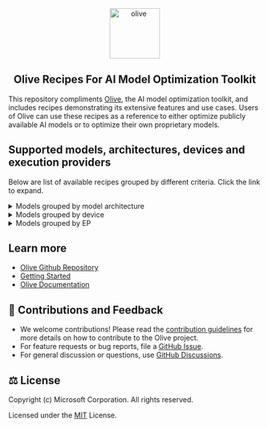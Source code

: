 <div align="center">
  <picture>
    <source media="(prefers-color-scheme: dark)" srcset=".assets/olive-white-text.png">
    <source media="(prefers-color-scheme: light)" srcset=".assets/olive-black-text.png">
    <img alt="olive" src=".assets/olive-black-text.png" height="100" style="max-width: 100%;">
  </picture>

## Olive Recipes For AI Model Optimization Toolkit
</div>

This repository compliments [Olive](https://github.com/microsoft/Olive), the AI model optimization toolkit, and includes recipes demonstrating its extensive features and use cases. Users of Olive can use these recipes as a reference to either optimize publicly available AI models or to optimize their own proprietary models.

## Supported models, architectures, devices and execution providers
Below are list of available recipes grouped by different criteria. Click the link to expand.

<details>
<summary>Models grouped by model architecture</summary></br>

<!-- begin_arch_models -->
| bert | clip | deepseek | llama | llama3 | mistral | phi3 | phi4 | qwen2 | resnet | vit |
| :---: | :---: | :---: | :---: | :---: | :---: | :---: | :---: | :---: | :---: | :---: |
| [google-bert-bert-base-multilingual-cased](google-bert-bert-base-multilingual-cased/aitk) | [laion-CLIP-ViT-B-32-laion2B-s34B-b79K](laion-CLIP-ViT-B-32-laion2B-s34B-b79K/aitk) | [deepseek-ai-DeepSeek-R1-Distill-Llama-8B](deepseek-ai-DeepSeek-R1-Distill-Llama-8B/aitk) | [meta-llama-Llama-3.2-1B-Instruct](meta-llama-Llama-3.2-1B-Instruct/NvTensorRtRtx) | [meta-llama-Llama-3.2-1B-Instruct](meta-llama-Llama-3.2-1B-Instruct/aitk) | [mistralai-Mistral-7B-Instruct-v0.2](mistralai-Mistral-7B-Instruct-v0.2/NvTensorRtRtx) | [microsoft-Phi-3-mini-128k-instruct](microsoft-Phi-3-mini-128k-instruct/NvTensorRtRtx) | [microsoft-Phi-4-mini-instruct](microsoft-Phi-4-mini-instruct/aitk) | [Qwen-Qwen2.5-0.5B-Instruct](Qwen-Qwen2.5-0.5B-Instruct/NvTensorRtRtx) | [microsoft-resnet-50](microsoft-resnet-50/aitk) | [google-vit-base-patch16-224](google-vit-base-patch16-224/OpenVINO) |
| [intel-bert-base-uncased-mrpc](intel-bert-base-uncased-mrpc/aitk) | [openai-clip-vit-base-patch16](openai-clip-vit-base-patch16/aitk) | [deepseek-ai-DeepSeek-R1-Distill-Qwen-1.5B](deepseek-ai-DeepSeek-R1-Distill-Qwen-1.5B/aitk) |  |  | [mistralai-Mistral-7B-Instruct-v0.2](mistralai-Mistral-7B-Instruct-v0.2/aitk) | [microsoft-Phi-3-mini-128k-instruct](microsoft-Phi-3-mini-128k-instruct/QNN) | [microsoft-Phi-4-mini-reasoning](microsoft-Phi-4-mini-reasoning/aitk) | [Qwen-Qwen2.5-0.5B-Instruct](Qwen-Qwen2.5-0.5B-Instruct/aitk) |  | [google-vit-base-patch16-224](google-vit-base-patch16-224/QNN) |
|  | [openai-clip-vit-base-patch32](openai-clip-vit-base-patch32/aitk) | [deepseek-ai-DeepSeek-R1-Distill-Qwen-14B](deepseek-ai-DeepSeek-R1-Distill-Qwen-14B/aitk) |  |  | [mistralai-Mistral-7B-Instruct-v0.3](mistralai-Mistral-7B-Instruct-v0.3/aitk) | [microsoft-Phi-3-mini-128k-instruct](microsoft-Phi-3-mini-128k-instruct/aitk) | [microsoft-Phi-4-reasoning-plus](microsoft-Phi-4-reasoning-plus/aitk) | [Qwen-Qwen2.5-0.5B](Qwen-Qwen2.5-0.5B/aitk) |  | [google-vit-base-patch16-224](google-vit-base-patch16-224/aitk) |
|  |  | [deepseek-ai-DeepSeek-R1-Distill-Qwen-7B](deepseek-ai-DeepSeek-R1-Distill-Qwen-7B/aitk) |  |  |  | [microsoft-Phi-3-mini-4k-instruct](microsoft-Phi-3-mini-4k-instruct/NvTensorRtRtx) | [microsoft-Phi-4-reasoning](microsoft-Phi-4-reasoning/aitk) | [Qwen-Qwen2.5-1.5B-Instruct](Qwen-Qwen2.5-1.5B-Instruct/NvTensorRtRtx) |  |  |
|  |  |  |  |  |  | [microsoft-Phi-3-mini-4k-instruct](microsoft-Phi-3-mini-4k-instruct/QNN) | [microsoft-Phi-4](microsoft-Phi-4/OpenVINO) | [Qwen-Qwen2.5-1.5B-Instruct](Qwen-Qwen2.5-1.5B-Instruct/aitk) |  |  |
|  |  |  |  |  |  | [microsoft-Phi-3-mini-4k-instruct](microsoft-Phi-3-mini-4k-instruct/aitk) | [microsoft-Phi-4](microsoft-Phi-4/aitk) | [Qwen-Qwen2.5-14B-Instruct](Qwen-Qwen2.5-14B-Instruct/NvTensorRtRtx) |  |  |
|  |  |  |  |  |  | [microsoft-Phi-3.5-mini-instruct](microsoft-Phi-3.5-mini-instruct/NvTensorRtRtx) |  | [Qwen-Qwen2.5-14B-Instruct](Qwen-Qwen2.5-14B-Instruct/aitk) |  |  |
|  |  |  |  |  |  | [microsoft-Phi-3.5-mini-instruct](microsoft-Phi-3.5-mini-instruct/aitk) |  | [Qwen-Qwen2.5-3B-Instruct](Qwen-Qwen2.5-3B-Instruct/aitk) |  |  |
|  |  |  |  |  |  | [microsoft-Phi-4](microsoft-Phi-4/NvTensorRtRtx) |  | [Qwen-Qwen2.5-7B-Instruct](Qwen-Qwen2.5-7B-Instruct/NvTensorRtRtx) |  |  |
|  |  |  |  |  |  |  |  | [Qwen-Qwen2.5-7B-Instruct](Qwen-Qwen2.5-7B-Instruct/aitk) |  |  |
|  |  |  |  |  |  |  |  | [Qwen-Qwen2.5-Coder-0.5B-Instruct](Qwen-Qwen2.5-Coder-0.5B-Instruct/NvTensorRtRtx) |  |  |
|  |  |  |  |  |  |  |  | [Qwen-Qwen2.5-Coder-0.5B-Instruct](Qwen-Qwen2.5-Coder-0.5B-Instruct/aitk) |  |  |
|  |  |  |  |  |  |  |  | [Qwen-Qwen2.5-Coder-1.5B-Instruct](Qwen-Qwen2.5-Coder-1.5B-Instruct/NvTensorRtRtx) |  |  |
|  |  |  |  |  |  |  |  | [Qwen-Qwen2.5-Coder-1.5B-Instruct](Qwen-Qwen2.5-Coder-1.5B-Instruct/aitk) |  |  |
|  |  |  |  |  |  |  |  | [Qwen-Qwen2.5-Coder-14B-Instruct](Qwen-Qwen2.5-Coder-14B-Instruct/NvTensorRtRtx) |  |  |
|  |  |  |  |  |  |  |  | [Qwen-Qwen2.5-Coder-14B-Instruct](Qwen-Qwen2.5-Coder-14B-Instruct/aitk) |  |  |
|  |  |  |  |  |  |  |  | [Qwen-Qwen2.5-Coder-3B-Instruct](Qwen-Qwen2.5-Coder-3B-Instruct/aitk) |  |  |
|  |  |  |  |  |  |  |  | [Qwen-Qwen2.5-Coder-7B-Instruct](Qwen-Qwen2.5-Coder-7B-Instruct/NvTensorRtRtx) |  |  |
|  |  |  |  |  |  |  |  | [Qwen-Qwen2.5-Coder-7B-Instruct](Qwen-Qwen2.5-Coder-7B-Instruct/aitk) |  |  |
|  |  |  |  |  |  |  |  | [deepseek-ai-DeepSeek-R1-Distill-Qwen-1.5B](deepseek-ai-DeepSeek-R1-Distill-Qwen-1.5B/NvTensorRtRtx) |  |  |
|  |  |  |  |  |  |  |  | [deepseek-ai-DeepSeek-R1-Distill-Qwen-14B](deepseek-ai-DeepSeek-R1-Distill-Qwen-14B/NvTensorRtRtx) |  |  |
|  |  |  |  |  |  |  |  | [deepseek-ai-DeepSeek-R1-Distill-Qwen-7B](deepseek-ai-DeepSeek-R1-Distill-Qwen-7B/NvTensorRtRtx) |  |  |
<!-- end_arch_models -->
</details>

<details>
<summary>Models grouped by device</summary></br>

<!-- begin_device_models -->
| cpu | gpu | npu |
| :---: | :---: | :---: |
| [Qwen-Qwen2.5-1.5B-Instruct](Qwen-Qwen2.5-1.5B-Instruct/aitk/qwen2_5_ov_gpu_config.json) | [DeepSeek-R1-Distill-Qwen-1.5B_Model_Builder_FP16](deepseek-ai-DeepSeek-R1-Distill-Qwen-1.5B/NvTensorRtRtx/DeepSeek-R1-Distill-Qwen-1.5B_model_builder_fp16.json) | [Qwen-Qwen2.5-0.5B-Instruct](Qwen-Qwen2.5-0.5B-Instruct/aitk/qwen2_5_ov_npu_config.json) |
| [deepseek-ai-DeepSeek-R1-Distill-Qwen-1.5B](deepseek-ai-DeepSeek-R1-Distill-Qwen-1.5B/aitk/deepseek_ov_gpu_config.json) | [DeepSeek-R1-Distill-Qwen-14B_NVMO_INT4_AWQ](deepseek-ai-DeepSeek-R1-Distill-Qwen-14B/NvTensorRtRtx/DeepSeek-R1-Distill-Qwen-14B_nvmo_int4_awq.json) | [Qwen-Qwen2.5-1.5B-Instruct](Qwen-Qwen2.5-1.5B-Instruct/aitk/qwen2_5_ov_config.json) |
| [google-bert-bert-base-multilingual-cased](google-bert-bert-base-multilingual-cased/aitk/bert-base-multilingual-cased_context_ov_static.json) | [DeepSeek-R1-Distill-Qwen-7B_NVMO_INT4_RTN](deepseek-ai-DeepSeek-R1-Distill-Qwen-7B/NvTensorRtRtx/DeepSeek-R1-Distill-Qwen-7B_nvmo_int4_rtn.json) | [Qwen-Qwen2.5-1.5B-Instruct](Qwen-Qwen2.5-1.5B-Instruct/aitk/qwen2_5_qnn_config.json) |
| [google-gemma](google-gemma/olive/README.md) | [Llama-3.2-1B-Instruct_Model_Builder_FP16](meta-llama-Llama-3.2-1B-Instruct/NvTensorRtRtx/Llama-3.2-1B-Instruct_model_builder_fp16.json) | [Qwen-Qwen2.5-1.5B-Instruct](Qwen-Qwen2.5-1.5B-Instruct/aitk/qwen2_5_vitis_ai_config.json) |
| [google-vit-base-patch16-224](google-vit-base-patch16-224/aitk/vit_base_patch16_224_context_ov_static.json) | [Mistral-7B-Instruct-v0.2_Model_Builder_INT4](mistralai-Mistral-7B-Instruct-v0.2/NvTensorRtRtx/Mistral-7B-Instruct-v0.2_model_builder_int4.json) | [Qwen-Qwen2.5-7B-Instruct](Qwen-Qwen2.5-7B-Instruct/aitk/qwen2_5_ov_npu_config.json) |
| [intel-bert-base-uncased-mrpc (ov)](intel-bert-base-uncased-mrpc/aitk/bert_ov.json) | [Phi-3-mini-128k-instruct_NVMO_INT4_RTN](microsoft-Phi-3-mini-128k-instruct/NvTensorRtRtx/Phi-3-mini-128k-instruct_nvmo_int4_rtn.json) | [Qwen-Qwen2.5-Coder-0.5B-Instruct](Qwen-Qwen2.5-Coder-0.5B-Instruct/aitk/qwen2_5_ov_npu_config.json) |
| [laion-CLIP-ViT-B-32-laion2B-s34B-b79K](laion-CLIP-ViT-B-32-laion2B-s34B-b79K/aitk/laion_clip_ov.json) | [Phi-3-mini-4k-instruct_Model_Builder_INT4](microsoft-Phi-3-mini-4k-instruct/NvTensorRtRtx/Phi-3-mini-4k-instruct_model_builder_int4.json) | [Qwen-Qwen2.5-Coder-1.5B-Instruct](Qwen-Qwen2.5-Coder-1.5B-Instruct/aitk/qwen2_5_ov_npu_config.json) |
| [meta-llama-Llama-3.2-1B-Instruct](meta-llama-Llama-3.2-1B-Instruct/aitk/llama3_2_ov_config.json) | [Phi3.5_Mini_Instruct_Model_Builder_INT4](microsoft-Phi-3.5-mini-instruct/NvTensorRtRtx/Phi-3.5-mini-instruct_model_builder_int4.json) | [Qwen-Qwen2.5-Coder-7B-Instruct](Qwen-Qwen2.5-Coder-7B-Instruct/aitk/qwen2_5_ov_npu_config.json) |
| [microsoft-Phi-3.5-mini-instruct](microsoft-Phi-3.5-mini-instruct/aitk/phi3_5_ov_gpu_config.json) | [Qwen-Qwen2.5-0.5B-Instruct](Qwen-Qwen2.5-0.5B-Instruct/aitk/qwen2_5_ov_config.json) | [deepseek-ai-DeepSeek-R1-Distill-Llama-8B](deepseek-ai-DeepSeek-R1-Distill-Llama-8B/aitk/deepseek_ov_npu_config.json) |
| [microsoft-resnet-50](microsoft-resnet-50/aitk/resnet_context_ov_static.json) | [Qwen-Qwen2.5-0.5B](Qwen-Qwen2.5-0.5B/aitk/qwen2_5_ov_config.json) | [deepseek-ai-DeepSeek-R1-Distill-Qwen-1.5B](deepseek-ai-DeepSeek-R1-Distill-Qwen-1.5B/aitk/deepseek_ov_config.json) |
| [openai-clip-vit-base-patch16](openai-clip-vit-base-patch16/aitk/openai_clip_ov.json) | [Qwen-Qwen2.5-1.5B-Instruct](Qwen-Qwen2.5-1.5B-Instruct/aitk/qwen2_5_dml_config.json) | [deepseek-ai-DeepSeek-R1-Distill-Qwen-1.5B](deepseek-ai-DeepSeek-R1-Distill-Qwen-1.5B/aitk/deepseek_qnn_config.json) |
| [openai-clip-vit-base-patch32](openai-clip-vit-base-patch32/aitk/openai_clip_ov.json) | [Qwen-Qwen2.5-1.5B-Instruct](Qwen-Qwen2.5-1.5B-Instruct/aitk/qwen2_5_ov_gpu_config.json) | [deepseek-ai-DeepSeek-R1-Distill-Qwen-1.5B](deepseek-ai-DeepSeek-R1-Distill-Qwen-1.5B/aitk/deepseek_vitis_ai_config.json) |
| [timm-mobilenetv3_small_100.lamb_in1k](timm-mobilenetv3_small_100.lamb_in1k/olive/config.json) | [Qwen-Qwen2.5-14B-Instruct](Qwen-Qwen2.5-14B-Instruct/aitk/qwen2_5_ov_config.json) | [deepseek-ai-DeepSeek-R1-Distill-Qwen-7B](deepseek-ai-DeepSeek-R1-Distill-Qwen-7B/aitk/deepseek_ov_npu_config.json) |
|  | [Qwen-Qwen2.5-3B-Instruct](Qwen-Qwen2.5-3B-Instruct/aitk/qwen2_5_ov_config.json) | [google-bert-bert-base-multilingual-cased](google-bert-bert-base-multilingual-cased/aitk/bert-base-multilingual-cased_context_ov_static.json) |
|  | [Qwen-Qwen2.5-7B-Instruct](Qwen-Qwen2.5-7B-Instruct/aitk/qwen2_5_ov_config.json) | [google-bert-bert-base-multilingual-cased](google-bert-bert-base-multilingual-cased/aitk/bert-base-multilingual-cased_qdq_amd.json) |
|  | [Qwen-Qwen2.5-Coder-0.5B-Instruct](Qwen-Qwen2.5-Coder-0.5B-Instruct/aitk/qwen2_5_ov_config.json) | [google-bert-bert-base-multilingual-cased](google-bert-bert-base-multilingual-cased/aitk/bert-base-multilingual-cased_qdq_qnn.json) |
|  | [Qwen-Qwen2.5-Coder-1.5B-Instruct](Qwen-Qwen2.5-Coder-1.5B-Instruct/aitk/qwen2_5_ov_config.json) | [google-vit-base-patch16-224](google-vit-base-patch16-224/OpenVINO/vit_base_patch16_224_context_ov_static.json) |
|  | [Qwen-Qwen2.5-Coder-14B-Instruct](Qwen-Qwen2.5-Coder-14B-Instruct/aitk/qwen2_5_ov_config.json) | [google-vit-base-patch16-224](google-vit-base-patch16-224/QNN/vit_qnn_fp32_ctx.json) |
|  | [Qwen-Qwen2.5-Coder-3B-Instruct](Qwen-Qwen2.5-Coder-3B-Instruct/aitk/qwen2_5_ov_config.json) | [google-vit-base-patch16-224](google-vit-base-patch16-224/aitk/vit-base-patch16-224_qdq_amd.json) |
|  | [Qwen-Qwen2.5-Coder-7B-Instruct](Qwen-Qwen2.5-Coder-7B-Instruct/aitk/qwen2_5_ov_config.json) | [google-vit-base-patch16-224](google-vit-base-patch16-224/aitk/vit-base-patch16-224_qdq_qnn.json) |
|  | [Qwen2.5-0.5B-Instruct_Model_Builder_FP16](Qwen-Qwen2.5-0.5B-Instruct/NvTensorRtRtx/Qwen2.5-0.5B-Instruct_model_builder_fp16.json) | [google-vit-base-patch16-224](google-vit-base-patch16-224/aitk/vit_base_patch16_224_context_ov_static.json) |
|  | [Qwen2.5-14B-Instruct_Model_Builder_INT4](Qwen-Qwen2.5-14B-Instruct/NvTensorRtRtx/Qwen2.5-14B-Instruct_model_builder_int4.json) | [intel-bert-base-uncased-mrpc (AMD)](intel-bert-base-uncased-mrpc/aitk/bert_qdq_amd.json) |
|  | [Qwen2.5-7B-Instruct_Model_Builder_INT4](Qwen-Qwen2.5-7B-Instruct/NvTensorRtRtx/Qwen2.5-7B-Instruct_model_builder_int4.json) | [intel-bert-base-uncased-mrpc (ov)](intel-bert-base-uncased-mrpc/aitk/bert_ov.json) |
|  | [Qwen2.5-Coder-0.5B-Instruct_Model_Builder_FP16](Qwen-Qwen2.5-Coder-0.5B-Instruct/NvTensorRtRtx/Qwen2.5-Coder-0.5B-Instruct_model_builder_fp16.json) | [intel-bert-base-uncased-mrpc](intel-bert-base-uncased-mrpc/aitk/bert_qdq_qnn.json) |
|  | [Qwen2.5-Coder-1.5B-Instruct_Model_Builder_FP16](Qwen-Qwen2.5-Coder-1.5B-Instruct/NvTensorRtRtx/Qwen2.5-Coder-1.5B-Instruct_model_builder_fp16.json) | [laion-CLIP-ViT-B-32-laion2B-s34B-b79K](laion-CLIP-ViT-B-32-laion2B-s34B-b79K/aitk/laion_clip_ov.json) |
|  | [Qwen2.5-Coder-14B-Instruct_Model_Builder_INT4](Qwen-Qwen2.5-Coder-14B-Instruct/NvTensorRtRtx/Qwen2.5-Coder-14B-Instruct_model_builder_int4.json) | [laion-CLIP-ViT-B-32-laion2B-s34B-b79K](laion-CLIP-ViT-B-32-laion2B-s34B-b79K/aitk/laion_clip_qdq_amd.json) |
|  | [Qwen2.5-Coder-7B-Instruct_Model_Builder_INT4](Qwen-Qwen2.5-Coder-7B-Instruct/NvTensorRtRtx/Qwen2.5-Coder-7B-Instruct_model_builder_int4.json) | [laion-CLIP-ViT-B-32-laion2B-s34B-b79K](laion-CLIP-ViT-B-32-laion2B-s34B-b79K/aitk/laion_clip_qnn.json) |
|  | [Qwen2.5_1.5B_Instruct_Model_Builder_FP16](Qwen-Qwen2.5-1.5B-Instruct/NvTensorRtRtx/Qwen2.5-1.5B-Instruct_model_builder_fp16.json) | [meta-llama-Llama-3.2-1B-Instruct](meta-llama-Llama-3.2-1B-Instruct/aitk/llama3_2_ov_config.json) |
|  | [deepseek-ai-DeepSeek-R1-Distill-Llama-8B](deepseek-ai-DeepSeek-R1-Distill-Llama-8B/aitk/deepseek_ov_config.json) | [meta-llama-Llama-3.2-1B-Instruct](meta-llama-Llama-3.2-1B-Instruct/aitk/llama3_2_qnn_config.json) |
|  | [deepseek-ai-DeepSeek-R1-Distill-Qwen-1.5B](deepseek-ai-DeepSeek-R1-Distill-Qwen-1.5B/aitk/deepseek_dml_config.json) | [meta-llama-Llama-3.2-1B-Instruct](meta-llama-Llama-3.2-1B-Instruct/aitk/llama3_2_vitis_ai_config.json) |
|  | [deepseek-ai-DeepSeek-R1-Distill-Qwen-1.5B](deepseek-ai-DeepSeek-R1-Distill-Qwen-1.5B/aitk/deepseek_ov_gpu_config.json) | [microsoft-Phi-3-mini-128k-instruct](microsoft-Phi-3-mini-128k-instruct/QNN/config.json) |
|  | [deepseek-ai-DeepSeek-R1-Distill-Qwen-14B](deepseek-ai-DeepSeek-R1-Distill-Qwen-14B/aitk/deepseek_ov_config.json) | [microsoft-Phi-3-mini-4k-instruct](microsoft-Phi-3-mini-4k-instruct/QNN/config.json) |
|  | [deepseek-ai-DeepSeek-R1-Distill-Qwen-7B](deepseek-ai-DeepSeek-R1-Distill-Qwen-7B/aitk/deepseek_ov_config.json) | [microsoft-Phi-3-mini-4k-instruct](microsoft-Phi-3-mini-4k-instruct/aitk/phi3_ov_npu_config.json) |
|  | [google-bert-bert-base-multilingual-cased](google-bert-bert-base-multilingual-cased/aitk/bert-base-multilingual-cased_context_ov_static.json) | [microsoft-Phi-3.5-mini-instruct](microsoft-Phi-3.5-mini-instruct/QNN/phi3_5_qnn_fp16.json) |
|  | [google-bert-bert-base-multilingual-cased](google-bert-bert-base-multilingual-cased/aitk/bert-base-multilingual-cased_dml.json) | [microsoft-Phi-3.5-mini-instruct](microsoft-Phi-3.5-mini-instruct/aitk/phi3_5_ov_config.json) |
|  | [google-bert-bert-base-multilingual-cased](google-bert-bert-base-multilingual-cased/aitk/bert-base-multilingual-cased_trtrtx.json) | [microsoft-Phi-3.5-mini-instruct](microsoft-Phi-3.5-mini-instruct/aitk/phi3_5_qnn_config.json) |
|  | [google-gemma](google-gemma/olive/README.md) | [microsoft-Phi-3.5-mini-instruct](microsoft-Phi-3.5-mini-instruct/aitk/phi3_5_vitis_ai_config.json) |
|  | [google-vit-base-patch16-224](google-vit-base-patch16-224/aitk/vit-base-patch16-224_dml.json) | [microsoft-Phi-4-mini-instruct](microsoft-Phi-4-mini-instruct/QNN/phi4_mini_qnn_docker.json) |
|  | [google-vit-base-patch16-224](google-vit-base-patch16-224/aitk/vit-base-patch16-224_trtrtx.json) | [microsoft-Phi-4-mini-instruct](microsoft-Phi-4-mini-instruct/aitk/phi4_ov_npu_config.json) |
|  | [google-vit-base-patch16-224](google-vit-base-patch16-224/aitk/vit_base_patch16_224_context_ov_static.json) | [microsoft-Phi-4-mini-reasoning](microsoft-Phi-4-mini-reasoning/aitk/phi4_ov_config.json) |
|  | [intel-bert-base-uncased-mrpc (ov)](intel-bert-base-uncased-mrpc/aitk/bert_ov.json) | [microsoft-Phi-4-reasoning-plus](microsoft-Phi-4-reasoning-plus/aitk/phi4_ov_config.json) |
|  | [intel-bert-base-uncased-mrpc](intel-bert-base-uncased-mrpc/aitk/bert_dml.json) | [microsoft-Phi-4-reasoning](microsoft-Phi-4-reasoning/aitk/phi4_ov_config.json) |
|  | [intel-bert-base-uncased-mrpc](intel-bert-base-uncased-mrpc/aitk/bert_trtrtx.json) | [microsoft-resnet-50](microsoft-resnet-50/aitk/resnet_context_ov_static.json) |
|  | [laion-CLIP-ViT-B-32-laion2B-s34B-b79K](laion-CLIP-ViT-B-32-laion2B-s34B-b79K/aitk/laion_clip_dml.json) | [microsoft-resnet-50](microsoft-resnet-50/aitk/resnet_qdq_amd.json) |
|  | [laion-CLIP-ViT-B-32-laion2B-s34B-b79K](laion-CLIP-ViT-B-32-laion2B-s34B-b79K/aitk/laion_clip_ov.json) | [microsoft-resnet-50](microsoft-resnet-50/aitk/resnet_qdq_qnn.json) |
|  | [laion-CLIP-ViT-B-32-laion2B-s34B-b79K](laion-CLIP-ViT-B-32-laion2B-s34B-b79K/aitk/laion_clip_trtrtx.json) | [microsoft-table-transformer-detection](microsoft-table-transformer-detection/QNN/ttd_config.json) |
|  | [meta-llama-Llama-3.2-1B-Instruct](meta-llama-Llama-3.2-1B-Instruct/aitk/llama3_2_dml_config.json) | [mistralai-Mistral-7B-Instruct-v0.2](mistralai-Mistral-7B-Instruct-v0.2/aitk/Mistral_7B_Instruct_v0.2_npu_context_ov_dy.json) |
|  | [meta-llama-Llama-3.2-1B-Instruct](meta-llama-Llama-3.2-1B-Instruct/aitk/llama3_2_ov_config.json) | [openai-clip-vit-base-patch16](openai-clip-vit-base-patch16/aitk/openai_clip_ov.json) |
|  | [microsoft-Phi-3-mini-128k-instruct](microsoft-Phi-3-mini-128k-instruct/aitk/phi3_ov_config.json) | [openai-clip-vit-base-patch16](openai-clip-vit-base-patch16/aitk/openai_clip_qdq_amd.json) |
|  | [microsoft-Phi-3-mini-4k-instruct](microsoft-Phi-3-mini-4k-instruct/aitk/phi3_ov_config.json) | [openai-clip-vit-base-patch16](openai-clip-vit-base-patch16/aitk/openai_clip_qnn.json) |
|  | [microsoft-Phi-3.5-mini-instruct](microsoft-Phi-3.5-mini-instruct/aitk/phi3_5_dml_config.json) | [openai-clip-vit-base-patch32](openai-clip-vit-base-patch32/aitk/openai_clip_ov.json) |
|  | [microsoft-Phi-3.5-mini-instruct](microsoft-Phi-3.5-mini-instruct/aitk/phi3_5_ov_gpu_config.json) | [openai-clip-vit-base-patch32](openai-clip-vit-base-patch32/aitk/openai_clip_qdq_amd.json) |
|  | [microsoft-Phi-4-mini-instruct](microsoft-Phi-4-mini-instruct/OpenVINO/Phi-4-mini-instruct-gpu-context-dy.json) | [openai-clip-vit-base-patch32](openai-clip-vit-base-patch32/aitk/openai_clip_qnn.json) |
|  | [microsoft-Phi-4-mini-instruct](microsoft-Phi-4-mini-instruct/OpenVINO/Phi_4_mini_instruct_context_ov_dynamic_sym_gs128_bkp_int8_sym.json) | [timm-mobilenetv3_small_100.lamb_in1k](timm-mobilenetv3_small_100.lamb_in1k/QNN/mobilenet_qnn_ep.json) |
|  | [microsoft-Phi-4-mini-instruct](microsoft-Phi-4-mini-instruct/aitk/phi4_ov_config.json) |  |
|  | [microsoft-Phi-4-mini-reasoning](microsoft-Phi-4-mini-reasoning/OpenVINO/Phi-4-mini-reasoning_context_ov_dynamic_sym_gs128_bkp_int8_sym.json) |  |
|  | [microsoft-Phi-4-mini-reasoning](microsoft-Phi-4-mini-reasoning/OpenVINO/Phi_4_mini_instruct_context_ov_dynamic_sym_gs128_bkp_int8_sym.json) |  |
|  | [microsoft-Phi-4-mini-reasoning](microsoft-Phi-4-mini-reasoning/aitk/phi4_ov_gpu_config.json) |  |
|  | [microsoft-Phi-4-reasoning-plus](microsoft-Phi-4-reasoning-plus/OpenVINO/Phi-4-Phi-4-reasoning-plus_context_ov_dynamic_sym_gs128_bkp_int8_sym.json) |  |
|  | [microsoft-Phi-4-reasoning](microsoft-Phi-4-reasoning/OpenVINO/Phi-4-reasoning_context_ov_dynamic_sym_gs128_bkp_int8_sym.json) |  |
|  | [microsoft-Phi-4](microsoft-Phi-4/OpenVINO/phi_4_gpu_context_dy.json) |  |
|  | [microsoft-Phi-4](microsoft-Phi-4/aitk/phi4_ov_config.json) |  |
|  | [microsoft-resnet-50](microsoft-resnet-50/aitk/resnet_context_ov_static.json) |  |
|  | [microsoft-resnet-50](microsoft-resnet-50/aitk/resnet_dml.json) |  |
|  | [microsoft-resnet-50](microsoft-resnet-50/aitk/resnet_trtrtx.json) |  |
|  | [mistralai-Mistral-7B-Instruct-v0.2](mistralai-Mistral-7B-Instruct-v0.2/aitk/Mistral_7B_Instruct_v0.2_gpu_context_ov_dy.json) |  |
|  | [mistralai-Mistral-7B-Instruct-v0.3](mistralai-Mistral-7B-Instruct-v0.3/aitk/mistral-7b-instruct-v0.3-ov.json) |  |
|  | [openai-clip-vit-base-patch16](openai-clip-vit-base-patch16/aitk/openai_clip_dml.json) |  |
|  | [openai-clip-vit-base-patch16](openai-clip-vit-base-patch16/aitk/openai_clip_ov.json) |  |
|  | [openai-clip-vit-base-patch16](openai-clip-vit-base-patch16/aitk/openai_clip_trtrtx.json) |  |
|  | [openai-clip-vit-base-patch32](openai-clip-vit-base-patch32/aitk/openai_clip_dml.json) |  |
|  | [openai-clip-vit-base-patch32](openai-clip-vit-base-patch32/aitk/openai_clip_ov.json) |  |
|  | [openai-clip-vit-base-patch32](openai-clip-vit-base-patch32/aitk/openai_clip_trtrtx.json) |  |
|  | [phi-4_Model_Builder_INT4](microsoft-Phi-4/NvTensorRtRtx/phi-4_model_builder_int4.json) |  |
<!-- end_device_models -->
</details>

<details>
<summary>Models grouped by EP</summary></br>

<!-- begin_ep_models -->
| CPU | CUDA | Dml | NvTensorRTRTX | OpenVINO | QNN | VitisAI |
| :---: | :---: | :---: | :---: | :---: | :---: | :---: |
| [google-gemma](google-gemma/olive/README.md) | [google-gemma](google-gemma/olive/README.md) | [Qwen-Qwen2.5-1.5B-Instruct](Qwen-Qwen2.5-1.5B-Instruct/aitk/qwen2_5_dml_config.json) | [DeepSeek-R1-Distill-Qwen-1.5B_Model_Builder_FP16](deepseek-ai-DeepSeek-R1-Distill-Qwen-1.5B/NvTensorRtRtx/DeepSeek-R1-Distill-Qwen-1.5B_model_builder_fp16.json) | [Qwen-Qwen2.5-0.5B-Instruct](Qwen-Qwen2.5-0.5B-Instruct/aitk/qwen2_5_ov_config.json) | [Qwen-Qwen2.5-1.5B-Instruct](Qwen-Qwen2.5-1.5B-Instruct/aitk/qwen2_5_qnn_config.json) | [Qwen-Qwen2.5-1.5B-Instruct](Qwen-Qwen2.5-1.5B-Instruct/aitk/qwen2_5_vitis_ai_config.json) |
| [timm-mobilenetv3_small_100.lamb_in1k](timm-mobilenetv3_small_100.lamb_in1k/olive/config.json) |  | [deepseek-ai-DeepSeek-R1-Distill-Qwen-1.5B](deepseek-ai-DeepSeek-R1-Distill-Qwen-1.5B/aitk/deepseek_dml_config.json) | [DeepSeek-R1-Distill-Qwen-14B_NVMO_INT4_AWQ](deepseek-ai-DeepSeek-R1-Distill-Qwen-14B/NvTensorRtRtx/DeepSeek-R1-Distill-Qwen-14B_nvmo_int4_awq.json) | [Qwen-Qwen2.5-0.5B-Instruct](Qwen-Qwen2.5-0.5B-Instruct/aitk/qwen2_5_ov_npu_config.json) | [deepseek-ai-DeepSeek-R1-Distill-Qwen-1.5B](deepseek-ai-DeepSeek-R1-Distill-Qwen-1.5B/aitk/deepseek_qnn_config.json) | [deepseek-ai-DeepSeek-R1-Distill-Qwen-1.5B](deepseek-ai-DeepSeek-R1-Distill-Qwen-1.5B/aitk/deepseek_vitis_ai_config.json) |
|  |  | [google-bert-bert-base-multilingual-cased](google-bert-bert-base-multilingual-cased/aitk/bert-base-multilingual-cased_dml.json) | [DeepSeek-R1-Distill-Qwen-7B_NVMO_INT4_RTN](deepseek-ai-DeepSeek-R1-Distill-Qwen-7B/NvTensorRtRtx/DeepSeek-R1-Distill-Qwen-7B_nvmo_int4_rtn.json) | [Qwen-Qwen2.5-0.5B](Qwen-Qwen2.5-0.5B/aitk/qwen2_5_ov_config.json) | [google-bert-bert-base-multilingual-cased](google-bert-bert-base-multilingual-cased/aitk/bert-base-multilingual-cased_qdq_qnn.json) | [google-bert-bert-base-multilingual-cased](google-bert-bert-base-multilingual-cased/aitk/bert-base-multilingual-cased_qdq_amd.json) |
|  |  | [google-vit-base-patch16-224](google-vit-base-patch16-224/aitk/vit-base-patch16-224_dml.json) | [Llama-3.2-1B-Instruct_Model_Builder_FP16](meta-llama-Llama-3.2-1B-Instruct/NvTensorRtRtx/Llama-3.2-1B-Instruct_model_builder_fp16.json) | [Qwen-Qwen2.5-1.5B-Instruct](Qwen-Qwen2.5-1.5B-Instruct/aitk/qwen2_5_ov_config.json) | [google-vit-base-patch16-224](google-vit-base-patch16-224/QNN/vit_qnn_fp32_ctx.json) | [google-vit-base-patch16-224](google-vit-base-patch16-224/aitk/vit-base-patch16-224_qdq_amd.json) |
|  |  | [intel-bert-base-uncased-mrpc](intel-bert-base-uncased-mrpc/aitk/bert_dml.json) | [Mistral-7B-Instruct-v0.2_Model_Builder_INT4](mistralai-Mistral-7B-Instruct-v0.2/NvTensorRtRtx/Mistral-7B-Instruct-v0.2_model_builder_int4.json) | [Qwen-Qwen2.5-1.5B-Instruct](Qwen-Qwen2.5-1.5B-Instruct/aitk/qwen2_5_ov_gpu_config.json) | [google-vit-base-patch16-224](google-vit-base-patch16-224/aitk/vit-base-patch16-224_qdq_qnn.json) | [intel-bert-base-uncased-mrpc (AMD)](intel-bert-base-uncased-mrpc/aitk/bert_qdq_amd.json) |
|  |  | [laion-CLIP-ViT-B-32-laion2B-s34B-b79K](laion-CLIP-ViT-B-32-laion2B-s34B-b79K/aitk/laion_clip_dml.json) | [Phi-3-mini-128k-instruct_NVMO_INT4_RTN](microsoft-Phi-3-mini-128k-instruct/NvTensorRtRtx/Phi-3-mini-128k-instruct_nvmo_int4_rtn.json) | [Qwen-Qwen2.5-14B-Instruct](Qwen-Qwen2.5-14B-Instruct/aitk/qwen2_5_ov_config.json) | [intel-bert-base-uncased-mrpc](intel-bert-base-uncased-mrpc/aitk/bert_qdq_qnn.json) | [laion-CLIP-ViT-B-32-laion2B-s34B-b79K](laion-CLIP-ViT-B-32-laion2B-s34B-b79K/aitk/laion_clip_qdq_amd.json) |
|  |  | [meta-llama-Llama-3.2-1B-Instruct](meta-llama-Llama-3.2-1B-Instruct/aitk/llama3_2_dml_config.json) | [Phi-3-mini-4k-instruct_Model_Builder_INT4](microsoft-Phi-3-mini-4k-instruct/NvTensorRtRtx/Phi-3-mini-4k-instruct_model_builder_int4.json) | [Qwen-Qwen2.5-3B-Instruct](Qwen-Qwen2.5-3B-Instruct/aitk/qwen2_5_ov_config.json) | [laion-CLIP-ViT-B-32-laion2B-s34B-b79K](laion-CLIP-ViT-B-32-laion2B-s34B-b79K/aitk/laion_clip_qnn.json) | [meta-llama-Llama-3.2-1B-Instruct](meta-llama-Llama-3.2-1B-Instruct/aitk/llama3_2_vitis_ai_config.json) |
|  |  | [microsoft-Phi-3.5-mini-instruct](microsoft-Phi-3.5-mini-instruct/aitk/phi3_5_dml_config.json) | [Phi3.5_Mini_Instruct_Model_Builder_INT4](microsoft-Phi-3.5-mini-instruct/NvTensorRtRtx/Phi-3.5-mini-instruct_model_builder_int4.json) | [Qwen-Qwen2.5-7B-Instruct](Qwen-Qwen2.5-7B-Instruct/aitk/qwen2_5_ov_config.json) | [meta-llama-Llama-3.2-1B-Instruct](meta-llama-Llama-3.2-1B-Instruct/aitk/llama3_2_qnn_config.json) | [microsoft-Phi-3.5-mini-instruct](microsoft-Phi-3.5-mini-instruct/aitk/phi3_5_vitis_ai_config.json) |
|  |  | [microsoft-resnet-50](microsoft-resnet-50/aitk/resnet_dml.json) | [Qwen2.5-0.5B-Instruct_Model_Builder_FP16](Qwen-Qwen2.5-0.5B-Instruct/NvTensorRtRtx/Qwen2.5-0.5B-Instruct_model_builder_fp16.json) | [Qwen-Qwen2.5-7B-Instruct](Qwen-Qwen2.5-7B-Instruct/aitk/qwen2_5_ov_npu_config.json) | [microsoft-Phi-3-mini-128k-instruct](microsoft-Phi-3-mini-128k-instruct/QNN/config.json) | [microsoft-resnet-50](microsoft-resnet-50/aitk/resnet_qdq_amd.json) |
|  |  | [openai-clip-vit-base-patch16](openai-clip-vit-base-patch16/aitk/openai_clip_dml.json) | [Qwen2.5-14B-Instruct_Model_Builder_INT4](Qwen-Qwen2.5-14B-Instruct/NvTensorRtRtx/Qwen2.5-14B-Instruct_model_builder_int4.json) | [Qwen-Qwen2.5-Coder-0.5B-Instruct](Qwen-Qwen2.5-Coder-0.5B-Instruct/aitk/qwen2_5_ov_config.json) | [microsoft-Phi-3-mini-4k-instruct](microsoft-Phi-3-mini-4k-instruct/QNN/config.json) | [openai-clip-vit-base-patch16](openai-clip-vit-base-patch16/aitk/openai_clip_qdq_amd.json) |
|  |  | [openai-clip-vit-base-patch32](openai-clip-vit-base-patch32/aitk/openai_clip_dml.json) | [Qwen2.5-7B-Instruct_Model_Builder_INT4](Qwen-Qwen2.5-7B-Instruct/NvTensorRtRtx/Qwen2.5-7B-Instruct_model_builder_int4.json) | [Qwen-Qwen2.5-Coder-0.5B-Instruct](Qwen-Qwen2.5-Coder-0.5B-Instruct/aitk/qwen2_5_ov_npu_config.json) | [microsoft-Phi-3.5-mini-instruct](microsoft-Phi-3.5-mini-instruct/QNN/phi3_5_qnn_fp16.json) | [openai-clip-vit-base-patch32](openai-clip-vit-base-patch32/aitk/openai_clip_qdq_amd.json) |
|  |  |  | [Qwen2.5-Coder-0.5B-Instruct_Model_Builder_FP16](Qwen-Qwen2.5-Coder-0.5B-Instruct/NvTensorRtRtx/Qwen2.5-Coder-0.5B-Instruct_model_builder_fp16.json) | [Qwen-Qwen2.5-Coder-1.5B-Instruct](Qwen-Qwen2.5-Coder-1.5B-Instruct/aitk/qwen2_5_ov_config.json) | [microsoft-Phi-3.5-mini-instruct](microsoft-Phi-3.5-mini-instruct/aitk/phi3_5_qnn_config.json) |  |
|  |  |  | [Qwen2.5-Coder-1.5B-Instruct_Model_Builder_FP16](Qwen-Qwen2.5-Coder-1.5B-Instruct/NvTensorRtRtx/Qwen2.5-Coder-1.5B-Instruct_model_builder_fp16.json) | [Qwen-Qwen2.5-Coder-1.5B-Instruct](Qwen-Qwen2.5-Coder-1.5B-Instruct/aitk/qwen2_5_ov_npu_config.json) | [microsoft-Phi-4-mini-instruct](microsoft-Phi-4-mini-instruct/QNN/phi4_mini_qnn_docker.json) |  |
|  |  |  | [Qwen2.5-Coder-14B-Instruct_Model_Builder_INT4](Qwen-Qwen2.5-Coder-14B-Instruct/NvTensorRtRtx/Qwen2.5-Coder-14B-Instruct_model_builder_int4.json) | [Qwen-Qwen2.5-Coder-14B-Instruct](Qwen-Qwen2.5-Coder-14B-Instruct/aitk/qwen2_5_ov_config.json) | [microsoft-resnet-50](microsoft-resnet-50/aitk/resnet_qdq_qnn.json) |  |
|  |  |  | [Qwen2.5-Coder-7B-Instruct_Model_Builder_INT4](Qwen-Qwen2.5-Coder-7B-Instruct/NvTensorRtRtx/Qwen2.5-Coder-7B-Instruct_model_builder_int4.json) | [Qwen-Qwen2.5-Coder-3B-Instruct](Qwen-Qwen2.5-Coder-3B-Instruct/aitk/qwen2_5_ov_config.json) | [microsoft-table-transformer-detection](microsoft-table-transformer-detection/QNN/ttd_config.json) |  |
|  |  |  | [Qwen2.5_1.5B_Instruct_Model_Builder_FP16](Qwen-Qwen2.5-1.5B-Instruct/NvTensorRtRtx/Qwen2.5-1.5B-Instruct_model_builder_fp16.json) | [Qwen-Qwen2.5-Coder-7B-Instruct](Qwen-Qwen2.5-Coder-7B-Instruct/aitk/qwen2_5_ov_config.json) | [openai-clip-vit-base-patch16](openai-clip-vit-base-patch16/aitk/openai_clip_qnn.json) |  |
|  |  |  | [google-bert-bert-base-multilingual-cased](google-bert-bert-base-multilingual-cased/aitk/bert-base-multilingual-cased_trtrtx.json) | [Qwen-Qwen2.5-Coder-7B-Instruct](Qwen-Qwen2.5-Coder-7B-Instruct/aitk/qwen2_5_ov_npu_config.json) | [openai-clip-vit-base-patch32](openai-clip-vit-base-patch32/aitk/openai_clip_qnn.json) |  |
|  |  |  | [google-vit-base-patch16-224](google-vit-base-patch16-224/aitk/vit-base-patch16-224_trtrtx.json) | [deepseek-ai-DeepSeek-R1-Distill-Llama-8B](deepseek-ai-DeepSeek-R1-Distill-Llama-8B/aitk/deepseek_ov_config.json) | [timm-mobilenetv3_small_100.lamb_in1k](timm-mobilenetv3_small_100.lamb_in1k/QNN/mobilenet_qnn_ep.json) |  |
|  |  |  | [intel-bert-base-uncased-mrpc](intel-bert-base-uncased-mrpc/aitk/bert_trtrtx.json) | [deepseek-ai-DeepSeek-R1-Distill-Llama-8B](deepseek-ai-DeepSeek-R1-Distill-Llama-8B/aitk/deepseek_ov_npu_config.json) |  |  |
|  |  |  | [laion-CLIP-ViT-B-32-laion2B-s34B-b79K](laion-CLIP-ViT-B-32-laion2B-s34B-b79K/aitk/laion_clip_trtrtx.json) | [deepseek-ai-DeepSeek-R1-Distill-Qwen-1.5B](deepseek-ai-DeepSeek-R1-Distill-Qwen-1.5B/aitk/deepseek_ov_config.json) |  |  |
|  |  |  | [microsoft-resnet-50](microsoft-resnet-50/aitk/resnet_trtrtx.json) | [deepseek-ai-DeepSeek-R1-Distill-Qwen-1.5B](deepseek-ai-DeepSeek-R1-Distill-Qwen-1.5B/aitk/deepseek_ov_gpu_config.json) |  |  |
|  |  |  | [openai-clip-vit-base-patch16](openai-clip-vit-base-patch16/aitk/openai_clip_trtrtx.json) | [deepseek-ai-DeepSeek-R1-Distill-Qwen-14B](deepseek-ai-DeepSeek-R1-Distill-Qwen-14B/aitk/deepseek_ov_config.json) |  |  |
|  |  |  | [openai-clip-vit-base-patch32](openai-clip-vit-base-patch32/aitk/openai_clip_trtrtx.json) | [deepseek-ai-DeepSeek-R1-Distill-Qwen-7B](deepseek-ai-DeepSeek-R1-Distill-Qwen-7B/aitk/deepseek_ov_config.json) |  |  |
|  |  |  | [phi-4_Model_Builder_INT4](microsoft-Phi-4/NvTensorRtRtx/phi-4_model_builder_int4.json) | [deepseek-ai-DeepSeek-R1-Distill-Qwen-7B](deepseek-ai-DeepSeek-R1-Distill-Qwen-7B/aitk/deepseek_ov_npu_config.json) |  |  |
|  |  |  |  | [google-bert-bert-base-multilingual-cased](google-bert-bert-base-multilingual-cased/aitk/bert-base-multilingual-cased_context_ov_static.json) |  |  |
|  |  |  |  | [google-vit-base-patch16-224](google-vit-base-patch16-224/OpenVINO/vit_base_patch16_224_context_ov_static.json) |  |  |
|  |  |  |  | [google-vit-base-patch16-224](google-vit-base-patch16-224/aitk/vit_base_patch16_224_context_ov_static.json) |  |  |
|  |  |  |  | [intel-bert-base-uncased-mrpc (ov)](intel-bert-base-uncased-mrpc/aitk/bert_ov.json) |  |  |
|  |  |  |  | [laion-CLIP-ViT-B-32-laion2B-s34B-b79K](laion-CLIP-ViT-B-32-laion2B-s34B-b79K/aitk/laion_clip_ov.json) |  |  |
|  |  |  |  | [meta-llama-Llama-3.2-1B-Instruct](meta-llama-Llama-3.2-1B-Instruct/aitk/llama3_2_ov_config.json) |  |  |
|  |  |  |  | [microsoft-Phi-3-mini-128k-instruct](microsoft-Phi-3-mini-128k-instruct/aitk/phi3_ov_config.json) |  |  |
|  |  |  |  | [microsoft-Phi-3-mini-4k-instruct](microsoft-Phi-3-mini-4k-instruct/aitk/phi3_ov_config.json) |  |  |
|  |  |  |  | [microsoft-Phi-3-mini-4k-instruct](microsoft-Phi-3-mini-4k-instruct/aitk/phi3_ov_npu_config.json) |  |  |
|  |  |  |  | [microsoft-Phi-3.5-mini-instruct](microsoft-Phi-3.5-mini-instruct/aitk/phi3_5_ov_config.json) |  |  |
|  |  |  |  | [microsoft-Phi-3.5-mini-instruct](microsoft-Phi-3.5-mini-instruct/aitk/phi3_5_ov_gpu_config.json) |  |  |
|  |  |  |  | [microsoft-Phi-4-mini-instruct](microsoft-Phi-4-mini-instruct/OpenVINO/Phi-4-mini-instruct-gpu-context-dy.json) |  |  |
|  |  |  |  | [microsoft-Phi-4-mini-instruct](microsoft-Phi-4-mini-instruct/OpenVINO/Phi_4_mini_instruct_context_ov_dynamic_sym_gs128_bkp_int8_sym.json) |  |  |
|  |  |  |  | [microsoft-Phi-4-mini-instruct](microsoft-Phi-4-mini-instruct/aitk/phi4_ov_config.json) |  |  |
|  |  |  |  | [microsoft-Phi-4-mini-instruct](microsoft-Phi-4-mini-instruct/aitk/phi4_ov_npu_config.json) |  |  |
|  |  |  |  | [microsoft-Phi-4-mini-reasoning](microsoft-Phi-4-mini-reasoning/OpenVINO/Phi-4-mini-reasoning_context_ov_dynamic_sym_gs128_bkp_int8_sym.json) |  |  |
|  |  |  |  | [microsoft-Phi-4-mini-reasoning](microsoft-Phi-4-mini-reasoning/OpenVINO/Phi_4_mini_instruct_context_ov_dynamic_sym_gs128_bkp_int8_sym.json) |  |  |
|  |  |  |  | [microsoft-Phi-4-mini-reasoning](microsoft-Phi-4-mini-reasoning/aitk/phi4_ov_config.json) |  |  |
|  |  |  |  | [microsoft-Phi-4-mini-reasoning](microsoft-Phi-4-mini-reasoning/aitk/phi4_ov_gpu_config.json) |  |  |
|  |  |  |  | [microsoft-Phi-4-reasoning-plus](microsoft-Phi-4-reasoning-plus/OpenVINO/Phi-4-Phi-4-reasoning-plus_context_ov_dynamic_sym_gs128_bkp_int8_sym.json) |  |  |
|  |  |  |  | [microsoft-Phi-4-reasoning-plus](microsoft-Phi-4-reasoning-plus/aitk/phi4_ov_config.json) |  |  |
|  |  |  |  | [microsoft-Phi-4-reasoning](microsoft-Phi-4-reasoning/OpenVINO/Phi-4-reasoning_context_ov_dynamic_sym_gs128_bkp_int8_sym.json) |  |  |
|  |  |  |  | [microsoft-Phi-4-reasoning](microsoft-Phi-4-reasoning/aitk/phi4_ov_config.json) |  |  |
|  |  |  |  | [microsoft-Phi-4](microsoft-Phi-4/OpenVINO/phi_4_gpu_context_dy.json) |  |  |
|  |  |  |  | [microsoft-Phi-4](microsoft-Phi-4/aitk/phi4_ov_config.json) |  |  |
|  |  |  |  | [microsoft-resnet-50](microsoft-resnet-50/aitk/resnet_context_ov_static.json) |  |  |
|  |  |  |  | [mistralai-Mistral-7B-Instruct-v0.2](mistralai-Mistral-7B-Instruct-v0.2/aitk/Mistral_7B_Instruct_v0.2_gpu_context_ov_dy.json) |  |  |
|  |  |  |  | [mistralai-Mistral-7B-Instruct-v0.2](mistralai-Mistral-7B-Instruct-v0.2/aitk/Mistral_7B_Instruct_v0.2_npu_context_ov_dy.json) |  |  |
|  |  |  |  | [mistralai-Mistral-7B-Instruct-v0.3](mistralai-Mistral-7B-Instruct-v0.3/aitk/mistral-7b-instruct-v0.3-ov.json) |  |  |
|  |  |  |  | [openai-clip-vit-base-patch16](openai-clip-vit-base-patch16/aitk/openai_clip_ov.json) |  |  |
|  |  |  |  | [openai-clip-vit-base-patch32](openai-clip-vit-base-patch32/aitk/openai_clip_ov.json) |  |  |
<!-- end_ep_models -->
</details>

## Learn more
- [Olive Github Repository](https://github.com/microsoft/Olive)
- [Getting Started](https://github.com/microsoft/Olive#-getting-started)
- [Olive Documentation](https://microsoft.github.io/Olive)

## 🤝 Contributions and Feedback
- We welcome contributions! Please read the [contribution guidelines](./CONTRIBUTING.md) for more details on how to contribute to the Olive project.
- For feature requests or bug reports, file a [GitHub Issue](https://github.com/microsoft/Olive/issues).
- For general discussion or questions, use [GitHub Discussions](https://github.com/microsoft/Olive/discussions).

## ⚖️ License
Copyright (c) Microsoft Corporation. All rights reserved.

Licensed under the [MIT](./LICENSE) License.